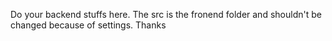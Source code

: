 Do your backend stuffs here. The src is the fronend folder and shouldn't be changed because of settings. Thanks
